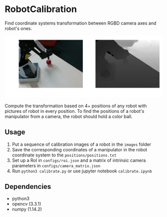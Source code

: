 # RobotCalibration
Find coordinate systems transformation between RGBD camera axes and robot's ones.

![Alt text](readme_files/capture1.png?raw=true "Title")

Compute the transformation based on 4+ positions of any robot with pictures of robot in every position.
To find the positions of a robot's manipulator from a camera, the robot should hold a color ball.

## Usage

1. Put a sequence of calibration images of a robot in the `images` folder
2. Save the corresponding coordinates of a manipulator in the robot coordinate system to the `positions/positions.txt`
3. Set up a RoI in `configs/roi.json` and a matrix of intrinsic camera parameters in  `configs/camera_matrix.json`
4. Run `python3 calibrate.py` or use jupyter notebook `calibrate.ipynb`

## Dependencies
* python3
* opencv (3.3.1)
* numpy (1.14.2)

